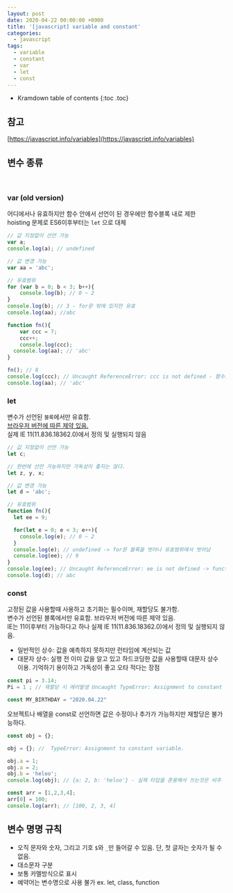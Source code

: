 ```yaml
---
layout: post
date: 2020-04-22 00:00:00 +0900
title: '[javascript] variable and constant'
categories:
  - javascript
tags:
  - variable
  - constant
  - var
  - let
  - const
---
```


* Kramdown table of contents
{:toc .toc}

## 참고

[https://javascript.info/variables](https://javascript.info/variables)

## 변수 종류

<br>

### var (old version)

어디에서나 유효하지만 함수 안에서 선언이 된 경우에만 함수블록 내로 제한  
hoisting 문제로 ES6이후부터는 `let` 으로 대체

```js
// 값 지정없이 선언 가능
var a;
console.log(a); // undefined

// 값 변경 가능
var aa = 'abc';

// 유효범위
for (var b = 0; b < 3; b++){
	console.log(b); // 0 ~ 2
}
console.log(b); // 3 - for문 밖에 있지만 유효
console.log(aa); //abc

function fn(){
	var ccc = 7;
	ccc++;
	console.log(ccc);
  console.log(aa); // 'abc'
}

fn(); // 8
console.log(ccc); // Uncaught ReferenceError: ccc is not defined - 함수블록에서만 유효
console.log(aa); // 'abc'
```

### let

변수가 선언된 `블록`에서만 유효함.  
[브라우저 버전에 따른 제약 있음.](https://docs.microsoft.com/ko-kr/microsoft-edge/dev-guide/whats-new/javascript-version-information)   
실제 IE 11(11.836.18362.0)에서 정의 및 실행되지 않음  

```js
// 값 지정없이 선언 가능
let c;

// 한번에 선언 가능하지만 가독성이 좋지는 않다.
let z, y, x;

// 값 변경 가능
let d = 'abc';

// 유효범위
function fn(){
  let ee = 9;

  for(let e = 0; e < 3; e++){
    console.log(e); // 0 ~ 2
  }
  console.log(e); // undefined -> for문 블록을 벗어나 유효범위에서 벗어남
  console.log(ee); // 9
}
console.log(ee); // Uncaught ReferenceError: ee is not defined -> function 블록을 벗어남
console.log(d); // abc
```

### const

고정된 값을 사용할때 사용하고 초기화는 필수이며, 재할당도 불가함.  
변수가 선언된 블록에서만 유효함. 브라우저 버전에 따른 제약 있음.  
IE는 11이후부터 가능하다고 하나 실제 IE 11(11.836.18362.0)에서 정의 및 실행되지 않음.

- 일반적인 상수: 값을 예측하지 못하지만 런타임에 계산되는 값
- 대문자 상수: 실행 전 이미 값을 알고 있고 하드코딩한 값을 사용할때 대문자 상수 이용. 기억하기 용이하고 가독성이 좋고 오타 적다는 장점

```js
const pi = 3.14;
Pi = 1 ; // 재할당 시 에러발생 Uncaught TypeError: Assignment to constant variable.

const MY_BIRTHDAY = "2020.04.22"
```

오브젝트나 배열을 const로 선언하면 값은 수정이나 추가가 가능하지만 재할당은 불가능하다.

```js
const obj = {};

obj = {}; //  TypeError: Assignment to constant variable.

obj.a = 1;
obj.a = 2;
obj.b = 'heloo';
console.log(obj); // {a: 2, b: 'heloo'} - 실제 타입을 혼용해서 쓰는것은 비추

const arr = [1,2,3,4];
arr[0] = 100;
console.log(arr); // [100, 2, 3, 4]
```

## 변수 명명 규칙

- 오직 문자와 숫자, 그리고 기호 `$`와 `_`만 들어갈 수 있음. 단, 첫 글자는 숫자가 될 수 없음.  
- 대소문자 구분
- 보통 카멜방식으로 표시
- 예약어는 변수명으로 사용 불가 ex. let, class, function
